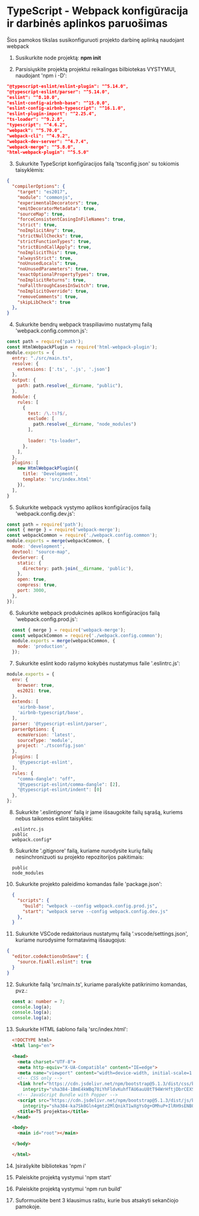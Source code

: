 # TypeScript - Webpack konfigūracija ir darbinės aplinkos paruošimas

Šios pamokos tikslas susikonfiguruoti projekto darbinę aplinką naudojant webpack

1. Susikurkite node projektą:
**npm init**

2. Parsisiųskite projektą projektui reikalingas bilbiotekas VYSTYMUI, naudojant 'npm i -D':

```json
"@typescript-eslint/eslint-plugin": "^5.14.0",
"@typescript-eslint/parser": "^5.14.0",
"eslint": "^8.10.0",
"eslint-config-airbnb-base": "^15.0.0",
"eslint-config-airbnb-typescript": "^16.1.0",
"eslint-plugin-import": "^2.25.4",
"ts-loader": "^9.2.8",
"typescript": "^4.6.2",
"webpack": "^5.70.0",
"webpack-cli": "^4.9.2",
"webpack-dev-server": "^4.7.4",
"webpack-merge": "^5.8.0",
"html-webpack-plugin": "^5.5.0"
```

3. Sukurkite TypeScript konfigūracijos failą 'tsconfig.json' su tokiomis taisyklėmis:
```json
{
  "compilerOptions": {
    "target": "es2017",
    "module": "commonjs",
    "experimentalDecorators": true,
    "emitDecoratorMetadata": true,
    "sourceMap": true,
    "forceConsistentCasingInFileNames": true,
    "strict": true,
    "noImplicitAny": true,
    "strictNullChecks": true,
    "strictFunctionTypes": true,
    "strictBindCallApply": true,
    "noImplicitThis": true,
    "alwaysStrict": true,
    "noUnusedLocals": true,
    "noUnusedParameters": true,
    "exactOptionalPropertyTypes": true,
    "noImplicitReturns": true,
    "noFallthroughCasesInSwitch": true,
    "noImplicitOverride": true,
    "removeComments": true,
    "skipLibCheck": true
  },
}
```

4. Sukurkite bendrų webpack traspiliavimo nustatymų failą 'webpack.config.common.js':
```js
const path = require('path');
const HtmlWebpackPlugin = require('html-webpack-plugin');
module.exports = {
  entry: "./src/main.ts",
  resolve: {
    extensions: ['.ts', '.js', '.json']
  },
  output: {
    path: path.resolve(__dirname, "public"),
  },
  module: {
    rules: [
      {
        test: /\.ts?$/,
        exclude: [
          path.resolve(__dirname, "node_modules")
        ],
       
        loader: "ts-loader",
      },
    ],
  },
  plugins: [
    new HtmlWebpackPlugin({
      title: 'Development',
      template: 'src/index.html'
    }),
  ],
}
```

5. Sukurkite webpack vystymo aplikos konfigūracijos failą 'webpack.config.dev.js':
```js
const path = require('path');
const { merge } = require('webpack-merge');
const webpackCommon = require('./webpack.config.common');
module.exports = merge(webpackCommon, {
  mode: 'development',
  devtool: "source-map",
  devServer: {
    static: {
      directory: path.join(__dirname, 'public'),
    },
    open: true,
    compress: true,
    port: 3000,
  },
});
```

6. Sukurkite webpack produkcinės aplikos konfigūracijos failą 'webpack.config.prod.js':
```js
  const { merge } = require('webpack-merge');
  const webpackCommon = require('./webpack.config.common');
  module.exports = merge(webpackCommon, {
    mode: 'production',
  });
```

7. Sukurkite eslint kodo rašymo kokybės nustatymus faile '.eslintrc.js':
```js
module.exports = {
  env: {
    browser: true,
    es2021: true,
  },
  extends: [
    'airbnb-base',
    'airbnb-typescript/base',
  ],
  parser: '@typescript-eslint/parser',
  parserOptions: {
    ecmaVersion: 'latest',
    sourceType: 'module',
    project: './tsconfig.json'
  },
  plugins: [
    '@typescript-eslint',
  ],
  rules: {
    "comma-dangle": "off",
    "@typescript-eslint/comma-dangle": [2],
    "@typescript-eslint/indent": [0]
  },
};
```

8. Sukurkite '.eslintignore' failą ir jame išsaugokite failų sąrašą, kuriems nebus taikomos eslint taisyklės:
```
  .eslintrc.js
  public
  webpack.config*
```

9. Sukurkite '.gitignore' failą, kuriame nurodysite kurių failų nesinchronizuoti su projekto repozitorijos pakitimais:
```
  public
  node_modules
```

10.  Sukurkite projekto paleidimo komandas faile 'package.json':
```json
  {
    "scripts": {
      "build": "webpack --config webpack.config.prod.js",
      "start": "webpack serve --config webpack.config.dev.js"
    },
  }
```

11.  Sukurkite VSCode redaktoriaus nustatymų failą '.vscode/settings.json', kuriame nurodysime formatavimą išsaugojus:
```json
{
  "editor.codeActionsOnSave": {
    "source.fixAll.eslint": true
  }
}
```

12.  Sukurkite failą 'src/main.ts', kuriame parašykite patikrinimo komandas, pvz.: 
```ts
  const a: number = 7;
  console.log(a);
  console.log(a);
  console.log(a);
```

13. Sukurkite HTML šablono failą 'src/index.html':
```html
  <!DOCTYPE html>
  <html lang="en">

  <head>
    <meta charset="UTF-8">
    <meta http-equiv="X-UA-Compatible" content="IE=edge">
    <meta name="viewport" content="width=device-width, initial-scale=1.0">
    <!-- CSS only -->
    <link href="https://cdn.jsdelivr.net/npm/bootstrap@5.1.3/dist/css/bootstrap.min.css" rel="stylesheet"
      integrity="sha384-1BmE4kWBq78iYhFldvKuhfTAU6auU8tT94WrHftjDbrCEXSU1oBoqyl2QvZ6jIW3" crossorigin="anonymous">
    <!-- JavaScript Bundle with Popper -->
    <script src="https://cdn.jsdelivr.net/npm/bootstrap@5.1.3/dist/js/bootstrap.bundle.min.js"
      integrity="sha384-ka7Sk0Gln4gmtz2MlQnikT1wXgYsOg+OMhuP+IlRH9sENBO0LRn5q+8nbTov4+1p" crossorigin="anonymous"></script>
    <title>TS projektas</title>
  </head>

  <body>
    <main id="root"></main>

  </body>

  </html>
```

14. Įsirašykite bibliotekas 'npm i'

15. Paleiskite projektą vystymui 'npm start'

16. Paleiskite projektą vystymui 'npm run build'

17. Suformuokite bent 3 klausimus raštu, kurie bus atsakyti sekančiojo pamokoje.